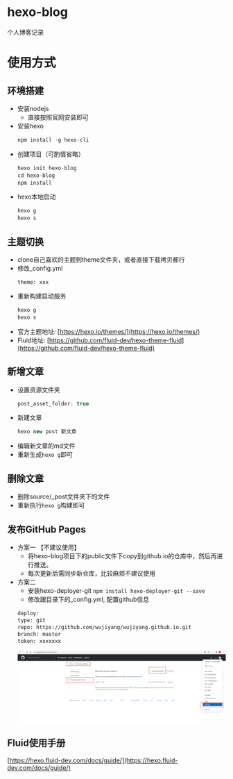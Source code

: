 # hexo-blog
个人博客记录

# 使用方式
## 环境搭建
- 安装nodejs  
    - 直接按照官网安装即可  
- 安装hexo  
    ```js 
    npm install -g hexo-cli
    ```
- 创建项目（可酌情省略）  
    ```js
    hexo init hexo-blog
    cd hexo-blog
    npm install  
    ```
- hexo本地启动   
    ```js
    hexo g
    hexo s
    ```  

## 主题切换
- clone自己喜欢的主题到theme文件夹，或者直接下载拷贝都行  
- 修改_config.yml  
    ```
    theme: xxx
    ```
- 重新构建启动服务  
    ``` js 
    hexo g
    hexo s
    ```
- 官方主题地址: [https://hexo.io/themes/](https://hexo.io/themes/) 
- Fluid地址: [https://github.com/fluid-dev/hexo-theme-fluid](https://github.com/fluid-dev/hexo-theme-fluid)

## 新增文章  
- 设置资源文件夹
    ``` js
    post_asset_folder: true
    ```
- 新建文章
    ``` js
    hexo new post 新文章
    ```
- 编辑新文章的md文件
- 重新生成```hexo g```即可

## 删除文章
- 删除source/_post文件夹下的文件
- 重新执行```hexo g```构建即可

## 发布GitHub Pages
- 方案一 【不建议使用】
    - 将hexo-blog项目下的public文件下copy到github.io的仓库中，然后再进行推送。
    - 每次更新后需同步新仓库，比较麻烦不建议使用
- 方案二  
    - 安装hexo-deployer-git ```npm install hexo-deployer-git --save```
    - 修改跟目录下的_config.yml, 配置github信息
    ```
    deploy:
    type: git
    repo: https://github.com/wujiyang/wujiyang.github.io.git
    branch: master
    token: xxxxxxx
    ```
    ![](token.png)

## Fluid使用手册

[https://hexo.fluid-dev.com/docs/guide/](https://hexo.fluid-dev.com/docs/guide/)
